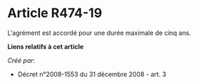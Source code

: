 # Article R474-19

L'agrément est accordé pour une durée maximale de cinq ans.

**Liens relatifs à cet article**

_Créé par_:

  - Décret n°2008-1553 du 31 décembre 2008 - art. 3
